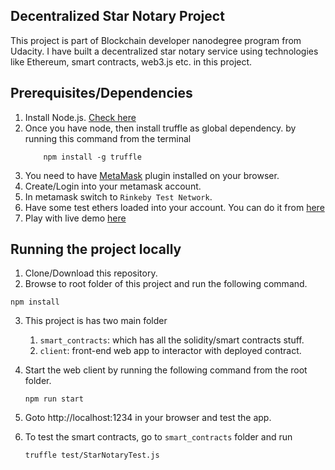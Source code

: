 ## Decentralized Star Notary Project

This project is part of Blockchain developer nanodegree program from Udacity.
I have built a decentralized star notary service using 
technologies like Ethereum, smart contracts, web3.js etc. in this project.

## Prerequisites/Dependencies

1. Install Node.js. [Check here](https://nodejs.org/en/download/)
2. Once you have node, then install truffle as global dependency.
    by running this command from the terminal
    ```
        npm install -g truffle
    ```
3. You need to have [MetaMask](https://metamask.io/) plugin installed on your browser.
4. Create/Login into your metamask account.
5. In metamask switch to `Rinkeby Test Network`.
6. Have some test ethers loaded into your account. You can do it from [here](https://www.rinkeby.io/#faucet)
7. Play with live demo [here](https://dist-dqnfojhrhx.now.sh/)

## Running the project locally
1. Clone/Download this repository.
2. Browse to root folder of this project and run the following command.
```
npm install
```
3. This project is has two main folder 
    1. `smart_contracts`: which has all the solidity/smart contracts stuff.
    2. `client`: front-end web app to interactor with deployed contract.

4. Start the web client by running the following command from the root folder.
    ```
    npm run start
    ```

5. Goto http://localhost:1234 in your browser and test the app.

6. To test the smart contracts, go to `smart_contracts` folder and run
    ```
    truffle test/StarNotaryTest.js
    ```